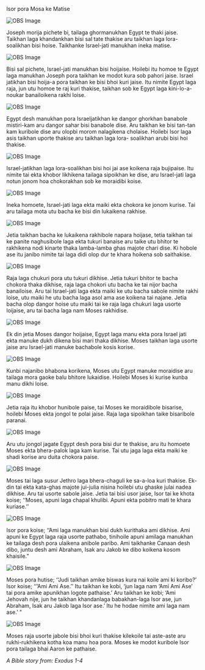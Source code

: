 Isor pora Mosa ke Matise

![OBS Image](https://cdn.door43.org/obs/jpg/360px/obs-en-09-01.jpg)

Joseph morija pichete bi, tailaga ghormanukhan Egypt te thaki jaise. Taikhan laga khandankhan bisi sal tate thakise aru taikhan laga lora-soalikhan bisi hoise. Taikhanke Israel-jati manukhan ineka matise.  

![OBS Image](https://cdn.door43.org/obs/jpg/360px/obs-en-09-02.jpg)

Bisi sal pichete, Israel-jati manukhan bisi hoijaise. Hoilebi itu homoe te Egypt laga manukhan Joseph pora taikhan ke modot kura sob pahori jaise. Israel jatikhan bisi hoija-a pora taikhan ke bisi bhoi kuri jaise.  Itu nimite Egypt laga raja, jun utu homoe te raj kuri thakise, taikhan sob ke Egypt laga kini-lo-a-noukar banailoikena rakhi loise.  

![OBS Image](https://cdn.door43.org/obs/jpg/360px/obs-en-09-03.jpg)

Egypt desh manukhan pora Israeljatikhan ke dangor ghorkhan banabole mistiri-kam aru dangor sahar bisi banabole dise. Aru taikhan ke bisi tan-tan kam kuribole dise aru olopbi morom nalagikena cholaise. Hoilebi Isor laga asis taikhan uporte thakise aru taikhan laga lora- soalikhan arubi bisi hoi thakise. 

![OBS Image](https://cdn.door43.org/obs/jpg/360px/obs-en-09-04.jpg)

Israel-jatikhan laga lora-soalikhan bisi hoi jai ase koikena raja bujipaise. Itu nimite tai ekta khobor likhikena tailaga sipoikhan ke dise, aru Israel-jati laga notun jonom hoa chokorakhan sob ke moraidibi koise.  

![OBS Image](https://cdn.door43.org/obs/jpg/360px/obs-en-09-05.jpg)

Ineka homoete, Israel-jati laga ekta maiki ekta chokora ke jonom kurise. Tai aru tailaga mota utu bacha ke bisi din lukaikena rakhise. 

![OBS Image](https://cdn.door43.org/obs/jpg/360px/obs-en-09-06.jpg)

Jetia taikhan bacha ke lukaikena rakhibole napara hoijase, tetia taikhan tai ke panite naghusibole laga ekta tukuri banaise aru taike utu bhitor te rakhikena nodi kinarte thaka lamba-lamba ghas majote chari dise. Ki hobole ase itu janibo nimite tai laga didi olop dur te khara hoikena sob saithakise. 

![OBS Image](https://cdn.door43.org/obs/jpg/360px/obs-en-09-07.jpg)

Raja laga chukuri pora utu tukuri dikhise. Jetia tukuri bhitor te bacha chokora thaka dikhise, raja laga chokori utu bacha ke tai nijor bacha banailoise.  Aru tai Israel-jati laga ekta maiki ke utu bacha sabole nimite rakhi loise, utu maiki he utu bacha laga asol ama ase koikena tai najane.  Jetia bacha olop dangor hoise utu maiki tai ke raja laga chukuri laga usorte loijaise, aru tai bacha laga nam Moses rakhidise. 

![OBS Image](https://cdn.door43.org/obs/jpg/360px/obs-en-09-08.jpg)

Ek din jetia Moses dangor hoijaise, Egypt laga manu ekta pora Israel jati ekta manuke dukh dikena bisi mari thaka dikhise. Moses taikhan laga usorte jaise aru Israel-jati manuke bachabole kosis korise. 

![OBS Image](https://cdn.door43.org/obs/jpg/360px/obs-en-09-09.jpg)

Kunbi najanibo bhabona korikena, Moses utu Egypt manuke moraidise aru tailaga mora gaoke balu bhitore lukaidise.  Hoilebi Moses ki kurise kunba manu dikhi loise.  

![OBS Image](https://cdn.door43.org/obs/jpg/360px/obs-en-09-10.jpg)

Jetia raja itu khobor hunibole paise, tai Moses ke moraidibole bisarise, hoilebi Moses ekta jongol te polai jaise. Raja laga sipoikhan taike bisaribole paranai.  

![OBS Image](https://cdn.door43.org/obs/jpg/360px/obs-en-09-11.jpg)

Aru utu jongol jagate Egypt desh pora bisi dur te thakise, aru itu homoete Moses ekta bhera-palok laga kam kurise. Tai utu jaga laga ekta maiki ke shadi korise aru duita chokora paise. 

![OBS Image](https://cdn.door43.org/obs/jpg/360px/obs-en-09-12.jpg)

Moses tai laga susur Jethro laga bhera-chaguli ke sa-a-loa kuri thakise. Ek-din tai ekta kata-ghas majote jui-julia nisina hoilebi utu ghaske julai nadea dikhise. Aru tai usorte sabole jaise. Jetia tai bisi usor jaise, Isor tai ke khota koise; ‘‘Moses, apuni laga chapal khulibi. Apuni ekta pobitro mati te khara kuriase.’’

![OBS Image](https://cdn.door43.org/obs/jpg/360px/obs-en-09-13.jpg)

Isor pora koise; ‘‘Ami laga manukhan bisi dukh kurithaka ami dikhise. Ami apuni ke Egypt laga raja usorte pathabo, tinihoile apuni amilaga manukhan ke tailaga desh pora ulaikena anibole paribo. Ami taikhanke Canaan desh dibo, juntu desh ami Abraham, Isak aru Jakob ke dibo koikena kosom khaisile.”


![OBS Image](https://cdn.door43.org/obs/jpg/360px/obs-en-09-14.jpg)

Moses pora hutise; ‘‘Judi taikhan amike biswas kura nai koile ami ki koribo?’ Isor koise; ‘‘‘Ami Ami Ase.’’ Itu taikhan ke kobi, ‘jun laga nam ‘Ami Ami Ase’ tai pora amike apunikhan logote pathaise.’ Aru taikhan ke kobi; ‘Ami Jehovah nije, jun he taikhan khandanlaga babakhan-laga Isor ase, jun Abraham, Isak aru Jakob laga Isor ase.’ Itu he hodae nimite ami laga nam ase.’ " 

![OBS Image](https://cdn.door43.org/obs/jpg/360px/obs-en-09-15.jpg)

Moses raja usorte jabole bisi bhoi kuri thakise kilekoile tai aste-aste aru rukhi-rukhikena kotha koa manu hoa pora. Moses ke modot kuribole Isor pora tailaga bhai Aaron ke pathaise. 

_A Bible story from: Exodus 1-4_

